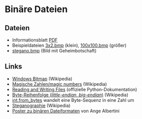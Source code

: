 # Binäre Dateien

## Dateien

- Informationsblatt [PDF](binaere_dateiformate.pdf)
- Beispieldateien [3x2.bmp](3x2.bmp) (klein), [100x100.bmp](100x100.bmp) (größer)
- [stegano.bmp](stegano.bmp) (Bild mit Geheimbotschaft)

## Links

- [Windows Bitmap](https://de.wikipedia.org/wiki/Windows_Bitmap) (Wikipedia)
- [Magische Zahlen/magic numbers](https://de.wikipedia.org/wiki/Magische_Zahl_(Informatik)) (Wikipedia)
- [Reading and Writing Files](https://docs.python.org/3/tutorial/inputoutput.html#reading-and-writing-files) (offizielle Python-Dokumentation)
- [Byte-Reihenfolge (*little-endian, big-endian*)](https://de.wikipedia.org/wiki/Byte-Reihenfolge)  (Wikipedia)
- [int.from_bytes](https://docs.python.org/3/library/stdtypes.html#int.from_bytes) wandelt eine Byte-Sequenz in eine Zahl um
- [Steganographie](https://de.wikipedia.org/wiki/Computergest%C3%BCtzte_Steganographie) (Wikipedia)
- [Poster zu binären Dateiformaten](https://github.com/corkami/pics/tree/master/binary) von Ange Albertini
